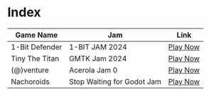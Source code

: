 # Index

| Game Name        | Jam                     | Link                                                                 |
|-------------------|-------------------------|----------------------------------------------------------------------|
| 1-Bit Defender    | 1-BIT JAM 2024          | [Play Now](https://alevanderbatman.itch.io/1bit-defender)            |
| Tiny The Titan    | GMTK Jam 2024           | [Play Now](https://alevanderbatman.itch.io/tiny-the-titan)           |
| (@)venture        | Acerola Jam 0           | [Play Now](https://alevanderbatman.itch.io/at-venture)               |
| Nachoroids        | Stop Waiting for Godot Jam | [Play Now](https://alevanderbatman.itch.io/nachoroids)               |

